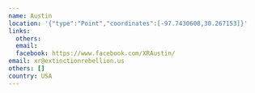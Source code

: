 ```yaml
---
name: Austin
location: '{"type":"Point","coordinates":[-97.7430608,30.267153]}'
links:
  others: 
  email: 
  facebook: https://www.facebook.com/XRAustin/
email: xr@extinctionrebellion.us
others: []
country: USA
---
```

